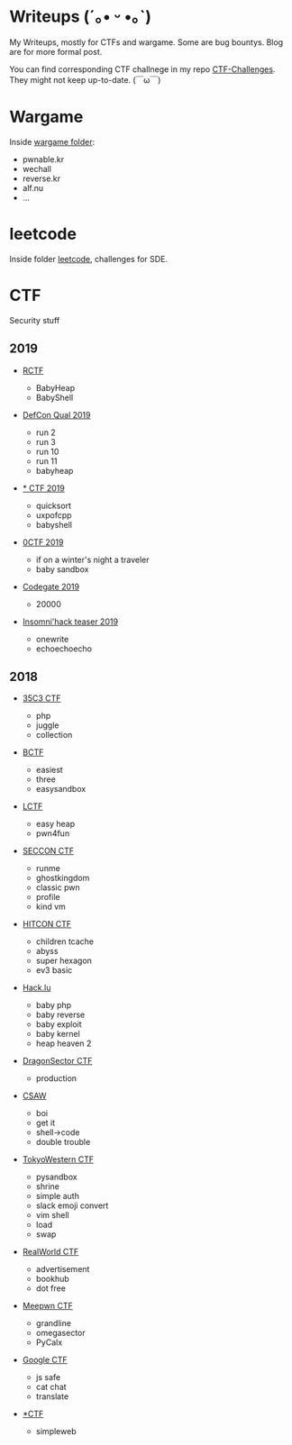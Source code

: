 # Writeups (´｡• ᵕ •｡`)

My Writeups, mostly for CTFs and wargame. Some are bug bountys. Blog are for more formal post.

You can find corresponding CTF challnege in my repo [CTF-Challenges](https://github.com/Auxy233/CTF-Challenges). They might not keep up-to-date. (￣ω￣)

# Wargame

Inside [wargame folder](wargame):
- pwnable.kr
- wechall
- reverse.kr
- alf.nu
- ...

# leetcode

Inside folder [leetcode](leetcode), challenges for SDE.

# CTF

Security stuff

## 2019

- [RCTF](2019/2019-05-28-RCTF.md)
  + BabyHeap
  + BabyShell

- [DefCon Qual 2019](2019/2019-05-016-Defcon-Qual.md)
  + run 2 
  + run 3 
  + run 10
  + run 11
  + babyheap

- [* CTF 2019](2019/2019-04-28-StarCTF.md)
  + quicksort
  + uxpofcpp
  + babyshell

- [0CTF 2019](2019/2019-03-26-0CTF.md)
  + if on a winter's night a traveler
  + baby sandbox

- [Codegate 2019](2019/2019-01-27-codegate.md)
  + 20000

- [Insomni'hack teaser 2019](2019/2019-01-20-inso-hack.md)
  + onewrite
  + echoechoecho

## 2018

- [35C3 CTF](2018/2018-12-27-35C3-CTF.md) 
  + php
  + juggle
  + collection

- [BCTF](2018/2018-11-28-BCTF-2018.md)
  + easiest
  + three
  + easysandbox

- [LCTF](2018/2018-11-18-LCTF-2018.md)
  + easy heap
  + pwn4fun

- [SECCON CTF](2018/2018-10-28-SECCON-CTF-2018.md)
  + runme
  + ghostkingdom
  + classic pwn 
  + profile
  + kind vm 

- [HITCON CTF](2018/2018-10-22-HITCON-CTF-2018.md)
  + children tcache
  + abyss
  + super hexagon 
  + ev3 basic

- [Hack.lu](2018/2018-10-18-hacklu-CTF-2018.md)
  + baby php 
  + baby reverse 
  + baby exploit
  + baby kernel 
  + heap heaven 2

- [DragonSector CTF](2018/2018-09-30-Dragonsector-CTF-2018.md)
  + production

- [CSAW](2018/2018-09-17-CSAW-CTF-2018.md)
  + boi
  + get it 
  + shell->code
  + double trouble

- [TokyoWestern CTF](2018/2018-09-04-TW-CTF-2018.md)
  + pysandbox
  + shrine 
  + simple auth 
  + slack emoji convert
  + vim shell 
  + load 
  + swap

- [RealWorld CTF](2018/2018-08-05-Realworld-CTF-2018.md)
  + advertisement
  + bookhub
  + dot free 

- [Meepwn CTF](2018/2018-07-17-Meepwn-CTF-2018.md)
  + grandline
  + omegasector 
  + PyCalx

- [Google CTF](2018/2018-07-04-Google-CTF-2018.md)
  + js safe
  + cat chat
  + translate 

- [*CTF](2018/2018-05-05-StarCTF-2018.md)
  + simpleweb
